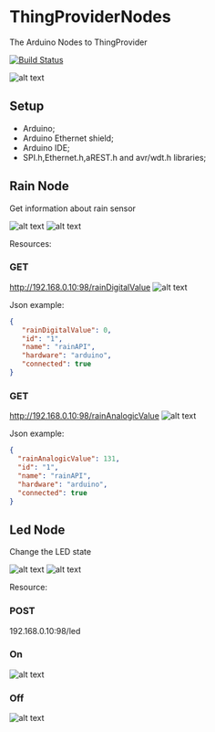 # ThingProviderNodes
The Arduino Nodes to ThingProvider 

[![Build Status](https://travis-ci.org/kevinmmartins/ThingProviderNodes.svg?branch=master)](https://travis-ci.org/kevinmmartins/ThingProviderNodes)

![alt text](https://user-images.githubusercontent.com/20428703/38177975-3c21b5d4-35df-11e8-8193-aff06af8f356.png)

## Setup
* Arduino;
* Arduino Ethernet shield;
* Arduino IDE;
* SPI.h,Ethernet.h,aREST.h and avr/wdt.h libraries;

## Rain Node

  Get information about rain sensor

 ![alt text](https://user-images.githubusercontent.com/20428703/39284286-e34afcc8-48e8-11e8-9743-cfb94a5d2a45.JPG)
 ![alt text](https://user-images.githubusercontent.com/20428703/39284287-e3878b7a-48e8-11e8-987f-88dd75ce16ca.JPG)
 
Resources:
 ### GET
 http://192.168.0.10:98/rainDigitalValue
 ![alt text](https://user-images.githubusercontent.com/20428703/39284285-e30d17dc-48e8-11e8-8707-59f249e5c0c7.PNG)
 
 Json example:
 ```json
{
    "rainDigitalValue": 0,
    "id": "1",
    "name": "rainAPI",
    "hardware": "arduino",
    "connected": true
}
```
 ### GET
 http://192.168.0.10:98/rainAnalogicValue
 ![alt text](https://user-images.githubusercontent.com/20428703/39284284-e2ceb4f6-48e8-11e8-997c-3d55163f525c.PNG)

  Json example:
  ```json
 {
    "rainAnalogicValue": 131,
    "id": "1",
    "name": "rainAPI",
    "hardware": "arduino",
    "connected": true
}
```
## Led Node

  Change the LED state

 ![alt text](https://user-images.githubusercontent.com/20428703/39284288-e3ca00cc-48e8-11e8-80f8-f71e747d1fc2.JPG)
 ![alt text](https://user-images.githubusercontent.com/20428703/39284289-e409234c-48e8-11e8-86ac-394cb4f7e28f.JPG)
 
 Resource:
 ### POST 
 192.168.0.10:98/led
 
 ### On
 ![alt text](https://user-images.githubusercontent.com/20428703/39284291-e48e76be-48e8-11e8-9e73-a64c45152e38.PNG)
 
 ### Off
 ![alt text](https://user-images.githubusercontent.com/20428703/39284290-e44b6946-48e8-11e8-807c-d08ac41019f2.PNG)
 
